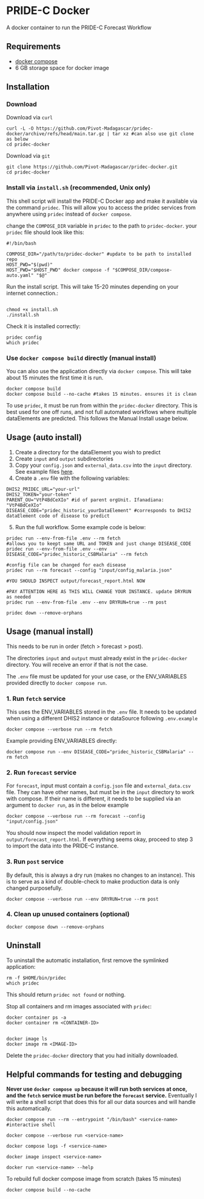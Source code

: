 # PRIDE-C Docker

A docker container to run the PRIDE-C Forecast Workflow

## Requirements

- [docker compose](https://docs.docker.com/compose/install/)
- 6 GB storage space for docker image

## Installation

### Download

Download via `curl`
```
curl -L -O https://github.com/Pivot-Madagascar/pridec-docker/archive/refs/head/main.tar.gz | tar xz #can also use git clone as below
cd pridec-docker
```

Download via `git`
```
git clone https://github.com/Pivot-Madagascar/pridec-docker.git
cd pridec-docker
```

### Install via `install.sh` (recommended, Unix only)

This shell script will install the PRIDE-C Docker app and make it available via the command `pridec`. This will allow you to access the pridec services from anywhere using `pridec` instead of `docker compose`.

change the `COMPOSE_DIR` variable in `pridec` to the path to `pridec-docker`. your `pridec` file should look like this:

```
#!/bin/bash

COMPOSE_DIR="/path/to/pridec-docker" #update to be path to installed repo
HOST_PWD="$(pwd)"
HOST_PWD="$HOST_PWD" docker compose -f "$COMPOSE_DIR/compose-auto.yaml" "$@"
```

Run the install script. This will take 15-20 minutes depending on your internet connection.:

```

chmod +x install.sh
./install.sh
```

Check it is installed correctly:

```
pridec config
which pridec
```

### Use `docker compose build` directly (manual install)

You can also use the application directly via `docker compose`. This will take about 15 minutes the first time it is run.

```
docker compose build
docker compose build --no-cache #takes 15 minutes. ensures it is clean
```

To use `pridec`, it must be run from within the `pridec-docker` directory. This is best used for one off runs, and not full automated workflows where multiple dataElements are predicted. This follows the Manual Install usage below.

## Usage (auto install)

1. Create a directory for the dataElement you wish to predict
2. Create `input` and `output` subdirectories
3. Copy your `config.json` and `external_data.csv` into the `input` directory. See example files [here](https://github.com/Pivot-Madagascar/pridec-docker/tree/main/forecast_assets).
4. Create a `.env` file with the following variables:

```
DHIS2_PRIDEC_URL="your-url" 
DHIS2_TOKEN="your-token"
PARENT_OU="VtP4BdCeXIo" #id of parent orgUnit. Ifanadiana: "VtP4BdCeXIo"
DISEASE_CODE="pridec_historic_yourDataElement" #corresponds to DHIS2 dataElement code of disease to predict
```

5. Run the full workflow. Some example code is below:

```
pridec run --env-from-file .env --rm fetch
#allows you to keept same URL and TOKEN and just change DISEASE_CODE
pridec run --env-from-file .env --env DISEASE_CODE="pridec_historic_CSBMalaria" --rm fetch

#config file can be changed for each disease
pridec run --rm forecast --config "input/config_malaria.json"

#YOU SHOULD INSPECT output/forecast_report.html NOW

#PAY ATTENTION HERE AS THIS WILL CHANGE YOUR INSTANCE. update DRYRUN as needed
pridec run --env-from-file .env --env DRYRUN=true --rm post

pridec down --remove-orphans
```

## Usage (manual install)

This needs to be run in order (fetch > forecast > post).

The directories `input` and `output` must already exist in the `pridec-docker` directory. You will receive an error if that is not the case.

The `.env` file must be updated for your use case, or the ENV_VARIABLES provided directly to `docker compose run`.


### 1. Run `fetch` service

This uses the ENV_VARIABLES stored in the `.env` file. It needs to be updated when using a different DHIS2 instance or dataSource following `.env.example`

```
docker compose --verbose run --rm fetch
```

Example providing ENV_VARIABLES directly:

```
docker compose run --env DISEASE_CODE="pridec_historic_CSBMalaria" --rm fetch
```

### 2. Run `forecast` service

For `forecast`, input must contain a `config.json` file and `external_data.csv` file. They can have other names, but must be in the `input` directory to work with compose. If their name is different, it needs to be supplied via an argument to `docker run`, as in the below example

```
docker compose --verbose run --rm forecast --config "input/config.json"
```

You should now inspect the model validation report in `output/forecast_report.html`. If everything seems okay, proceed to step 3 to import the data into the PRIDE-C instance.

### 3. Run `post` service

By default, this is always a dry run (makes no changes to an instance). This is to serve as a kind of double-check to make production data is only changed purposefully.

```
docker compose --verbose run --env DRYRUN=true --rm post
```

### 4. Clean up unused containers (optional)

```
docker compose down --remove-orphans
```

## Uninstall

To uninstall the automatic installation, first remove the symlinked application:

```
rm -f $HOME/bin/pridec
which pridec
```
This should return `pridec not found` or nothing.

Stop all containers and rm images associated with `pridec`:

```
docker container ps -a
docker container rm <CONTAINER-ID>


docker image ls
docker image rm <IMAGE-ID>
```

Delete the `pridec-docker` directory that you had initially downloaded.

## Helpful commands for testing and debugging

**Never use `docker compose up` because it will run both services at once, and the `fetch` service must be run before the `forecast` service.** Eventually I will write  a shell script that does this for all our data sources and will handle this automatically.

```
docker compose run --rm --entrypoint "/bin/bash" <service-name> #interactive shell

docker compose --verbose run <service-name>

docker compose logs -f <service-name>

docker image inspect <service-name>

docker run <service-name> --help

```

To rebuild full docker compose image from scratch (takes 15 minutes)

```
docker compose build --no-cache
```